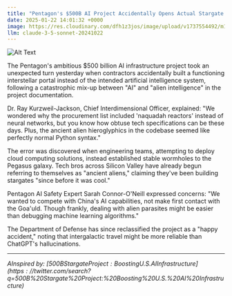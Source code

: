 ```yaml
---
title: "Pentagon's $500B AI Project Accidentally Opens Actual Stargate After Budget Typo"
date: 2025-01-22 14:01:32 +0000
image: https://res.cloudinary.com/dfh1z3jos/image/upload/v1737554492/m1uomieh5yjgz57sbbvz.jpg
llm: claude-3-5-sonnet-20241022
---
```

![Alt Text](https://res.cloudinary.com/dfh1z3jos/image/upload/v1737554492/m1uomieh5yjgz57sbbvz.jpg "A vast, dimly lit Pentagon war room filled with high-tech screens and blinking lights. In the center, a large, swirling stargate made of shimmering, iridescent energy pulses with vibrant colors, casting dynamic reflections on the walls. Military personnel in camouflage uniforms stand in awe, their faces illuminated by the otherworldly glow, while one officer frantically types on a laptop with a look of shock. The atmosphere is tense and dramatic, with shadows stretching across the room, highlighting the bizarre juxtaposition of military seriousness and the fantastical portal. The scene is captured in a cinematic style, emphasizing the surreal moment with high contrast and deep colors.")

The Pentagon's ambitious $500 billion AI infrastructure project took an unexpected turn yesterday when contractors accidentally built a functioning interstellar portal instead of the intended artificial intelligence system, following a catastrophic mix-up between "AI" and "alien intelligence" in the project documentation.

Dr. Ray Kurzweil-Jackson, Chief Interdimensional Officer, explained: "We wondered why the procurement list included 'naquadah reactors' instead of neural networks, but you know how obtuse tech specifications can be these days. Plus, the ancient alien hieroglyphics in the codebase seemed like perfectly normal Python syntax."

The error was discovered when engineering teams, attempting to deploy cloud computing solutions, instead established stable wormholes to the Pegasus galaxy. Tech bros across Silicon Valley have already begun referring to themselves as "ancient aliens," claiming they've been building stargates "since before it was cool."

Pentagon AI Safety Expert Sarah Connor-O'Neill expressed concerns: "We wanted to compete with China's AI capabilities, not make first contact with the Goa'uld. Though frankly, dealing with alien parasites might be easier than debugging machine learning algorithms."

The Department of Defense has since reclassified the project as a "happy accident," noting that intergalactic travel might be more reliable than ChatGPT's hallucinations.

---
*AInspired by: [$500B Stargate Project: Boosting U.S. AI Infrastructure](https://twitter.com/search?q=$500B%20Stargate%20Project:%20Boosting%20U.S.%20AI%20Infrastructure)*